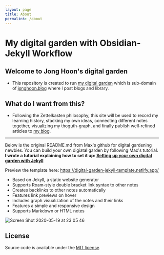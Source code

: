 ```yaml
---
layout: page
title: About
permalink: /about
---
```


# My digital garden with Obsidian-Jekyll Workflow

## Welcome to Jong Hoon's digital garden

- This repository is created to run [my digital garden](https://digital-garden.jonghoon.blog/) which is sub-domain of [jonghoon.blog](https://jonghoon.blog/) where I post blogs and library. 

## What do I want from this?

- Following the Zettelkasten philosophy, this site will be used to record my learning history, stacking my own ideas, connecting different notes together, visualizing my thoguth-graph, and finally publish well-refined articles to [my blog](https://jonghoon.blog/). 

--- 

Below is the original README.md from Max's github for digital gardening newbies. You can build your own digiatal garden by following Max's tutorial.
**I wrote a tutorial explaining how to set it up: [Setting up your own digital garden with Jekyll](https://maximevaillancourt.com/blog/setting-up-your-own-digital-garden-with-jekyll)**

Preview the template here: https://digital-garden-jekyll-template.netlify.app/

- Based on Jekyll, a static website generator
- Supports Roam-style double bracket link syntax to other notes
- Creates backlinks to other notes automatically
- Features link previews on hover
- Includes graph visualization of the notes and their links
- Features a simple and responsive design
- Supports Markdown or HTML notes

<img alt="Screen Shot 2020-05-19 at 23 05 46" src="https://user-images.githubusercontent.com/8457808/82400515-7d026d80-9a25-11ea-83f1-3b9cb8347e07.png">

## License

Source code is available under the [MIT license](LICENSE.md).

